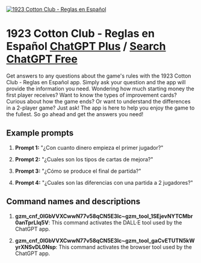 
[![1923 Cotton Club - Reglas en Español](https://files.oaiusercontent.com/file-sKMhavaVl51tUaYQoqlLEPgz?se=2123-10-17T08%3A21%3A43Z&sp=r&sv=2021-08-06&sr=b&rscc=max-age%3D31536000%2C%20immutable&rscd=attachment%3B%20filename%3Djuego-mesa-1923-cotton-club-1073947652.jpg&sig=VOcdrfWHN9BAWvJAJLxe1OH10tcAQIMkN8EJs2PQFmE%3D)](https://chat.openai.com/g/g-fvxUboQvr-1923-cotton-club-reglas-en-espanol)

# 1923 Cotton Club - Reglas en Español [ChatGPT Plus](https://chat.openai.com/g/g-fvxUboQvr-1923-cotton-club-reglas-en-espanol) / [Search ChatGPT Free](https://gptcall.net/index.html#/?search=1923%20Cotton%20Club%20-%20Reglas%20en%20Espa%C3%B1ol)

Get answers to any questions about the game's rules with the 1923 Cotton Club - Reglas en Español app. Simply ask your question and the app will provide the information you need. Wondering how much starting money the first player receives? Want to know the types of improvement cards? Curious about how the game ends? Or want to understand the differences in a 2-player game? Just ask! The app is here to help you enjoy the game to the fullest. So go ahead and get the answers you need!

## Example prompts

1. **Prompt 1:** "¿Con cuanto dinero empieza el primer jugador?"

2. **Prompt 2:** "¿Cuales son los tipos de cartas de mejora?"

3. **Prompt 3:** "¿Cómo se produce el final de partida?"

4. **Prompt 4:** "¿Cuales son las diferencias con una partida a 2 jugadores?"

## Command names and descriptions

1. **gzm_cnf_0IGbVVXCwwN77v58qCN5E3lc~gzm_tool_1SEjevNYTCMbr0anTprLIq5V**: This command activates the DALL·E tool used by the ChatGPT app.

2. **gzm_cnf_0IGbVVXCwwN77v58qCN5E3lc~gzm_tool_gaCvETUTN5kWyrXNSvDL0Nsp**: This command activates the browser tool used by the ChatGPT app.


